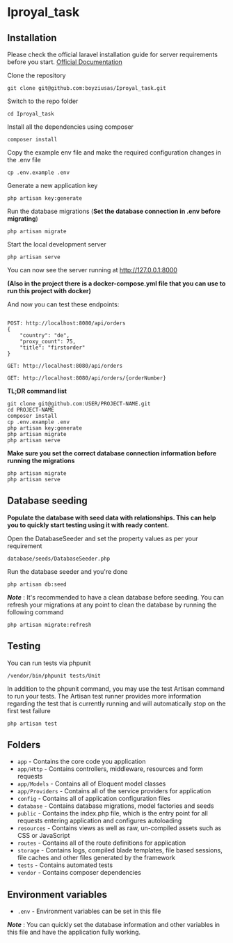# Iproyal_task

## Installation

Please check the official laravel installation guide for server requirements before you start. [Official Documentation](https://laravel.com/docs/master)

Clone the repository

```
git clone git@github.com:boyziusas/Iproyal_task.git
```

Switch to the repo folder

```
cd Iproyal_task
```

Install all the dependencies using composer

```
composer install
```

Copy the example env file and make the required configuration changes in the .env file

```
cp .env.example .env
```

Generate a new application key

```
php artisan key:generate
```

Run the database migrations (**Set the database connection in .env before migrating**)

```
php artisan migrate
```

Start the local development server

```
php artisan serve
```

You can now see the server running at http://127.0.0.1:8000

**(Also in the project there is a docker-compose.yml file that you can use to run this project with docker)**

And now you can test these endpoints:

```

POST: http://localhost:8080/api/orders
{
    "country": "de",
    "proxy_count": 75,
    "title": "firstorder"
}

GET: http://localhost:8080/api/orders

GET: http://localhost:8080/api/orders/{orderNumber}

```


**TL;DR command list**

```
git clone git@github.com:USER/PROJECT-NAME.git
cd PROJECT-NAME
composer install
cp .env.example .env
php artisan key:generate
php artisan migrate
php artisan serve 
```

**Make sure you set the correct database connection information before running the migrations**

```
php artisan migrate
php artisan serve
```

## Database seeding

**Populate the database with seed data with relationships. This can help you to quickly start testing using it with ready content.**

Open the DatabaseSeeder and set the property values as per your requirement

```
database/seeds/DatabaseSeeder.php
```

Run the database seeder and you're done

```
php artisan db:seed
```

***Note*** : It's recommended to have a clean database before seeding. You can refresh your migrations at any point to clean the database by running the following command

```
php artisan migrate:refresh
```

## Testing

You can run tests via phpunit

```
/vendor/bin/phpunit tests/Unit
```

In addition to the phpunit command, you may use the test Artisan command to run your tests. The Artisan test runner provides more information regarding the test that is currently running and will automatically stop on the first test failure

```
php artisan test
```

## Folders

- `app` - Contains the core code you application
- `app/Http` - Contains controllers, middleware, resources and form requests
- `app/Models` - Contains all of Eloquent model classes
- `app/Providers` - Contains all of the service providers for application
- `config` - Contains all of application configuration files
- `database` - Contains database migrations, model factories and seeds
- `public` - Contains the index.php file, which is the entry point for all requests entering application and configures autoloading
- `resources` - Contains views as well as raw, un-compiled assets such as CSS or JavaScript
- `routes` - Contains all of the route definitions for application
- `storage` - Contains logs, compiled blade templates, file based sessions, file caches and other files generated by the framework
- `tests` - Contains automated tests
- `vendor` - Contains composer dependencies

## Environment variables

- `.env` - Environment variables can be set in this file

***Note*** : You can quickly set the database information and other variables in this file and have the application fully working.
